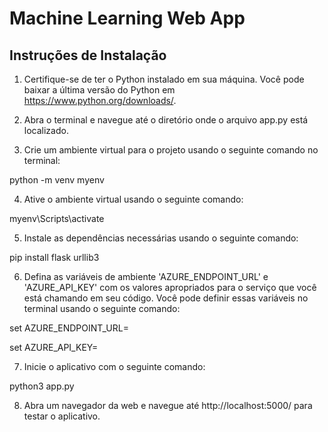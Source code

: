 # Machine Learning Web App

## Instruções de Instalação

1. Certifique-se de ter o Python instalado em sua máquina. Você pode baixar a última versão do Python em https://www.python.org/downloads/.

2. Abra o terminal e navegue até o diretório onde o arquivo app.py está localizado.

3. Crie um ambiente virtual para o projeto usando o seguinte comando no terminal:

python -m venv myenv

4. Ative o ambiente virtual usando o seguinte comando:

myenv\Scripts\activate

5. Instale as dependências necessárias usando o seguinte comando:

pip install flask urllib3

6. Defina as variáveis de ambiente 'AZURE_ENDPOINT_URL' e 'AZURE_API_KEY' com os valores apropriados para o serviço que você está chamando em seu código. Você pode definir essas variáveis no terminal usando o seguinte comando:

set AZURE_ENDPOINT_URL=<valor>
  
set AZURE_API_KEY=<valor>

7. Inicie o aplicativo com o seguinte comando:

python3 app.py

8. Abra um navegador da web e navegue até http://localhost:5000/ para testar o aplicativo.
